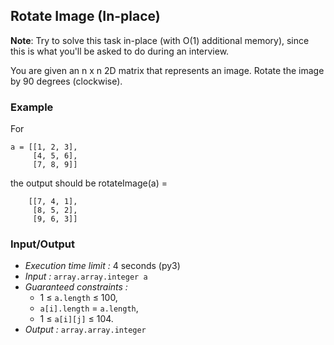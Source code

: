 ## Rotate Image (In-place)

**Note**: Try to solve this task in-place (with O(1) additional memory), since this is what you'll be asked to do during an interview.

You are given an n x n 2D matrix that represents an image. Rotate the image by 90 degrees (clockwise).

### Example

For
```
a = [[1, 2, 3],
     [4, 5, 6],
     [7, 8, 9]]
```
the output should be rotateImage(a) =
```
    [[7, 4, 1],
     [8, 5, 2],
     [9, 6, 3]]
```

### Input/Output

* *Execution time limit :* 4 seconds (py3)
* *Input :* `array.array.integer a`
* *Guaranteed constraints :*
    * 1 ≤ `a.length` ≤ 100,
    * `a[i].length` = `a.length`,
    * 1 ≤ `a[i][j]` ≤ 104.
* *Output :* `array.array.integer`
